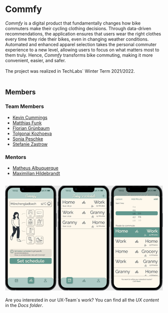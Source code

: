 # Commfy
_Commfy_ is a digital product that fundamentally changes how bike commuters make their cycling clothing decisions. Through data-driven recommendations, the application ensures that users wear the right clothes every time they ride their bikes, even in changing weather conditions. Automated and enhanced apparel selection takes the personal commuter experience to a new level, allowing users to focus on what matters most to them truly. Hence, _Commfy_ transforms bike commuting, making it more convenient, easier, and safer.
<br><br>The project was realized in TechLabs` Winter Term 2021/2022.<br><br>
## Members
### Team Members
* [Kevin Cummings](https://github.com/kahdehzeh)
* [Matthias Funk](https://github.com/matzefunk)
* [Florian Grünbaum](https://github.com/Flogreeni)
* [Tolgonai Kozhoeva](https://github.com/TolgoAI)
* [Sonja Peschke](https://github.com/code-kedi)
* [Stefanie Zastrow](https://github.com/SteffiZ-0-0)
### Mentors
* [Matheus Albuquerque](https://github.com/ythecombinator)
* [Maximilian Hildebrandt](https://github.com/maximilian-hildebrandt)<br><br>

![product picture](./README_picture.png)
<br><br>Are you interested in our UX-Team´s work? You can find all the _UX content_ in the _Docs folder_.
